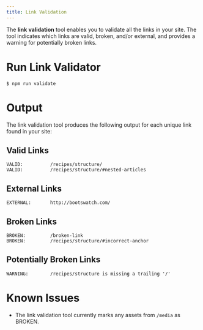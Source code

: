 ```yaml
---
title: Link Validation
---
```

The **link** **validation** tool enables you to validate all the links in your site.
The tool indicates which links are valid, broken, and/or external, and provides a warning for potentially broken links.

# Run Link Validator

```
$ npm run validate
```

# Output

The link validation tool produces the following output for each unique link found in your site:

## Valid Links

```
VALID:          /recipes/structure/
VALID:          /recipes/structure/#nested-articles
```

## External Links

```
EXTERNAL:       http://bootswatch.com/
```

## Broken Links

```
BROKEN:         /broken-link
BROKEN:         /recipes/structure/#incorrect-anchor
```

## Potentially Broken Links

```
WARNING:        /recipes/structure is missing a trailing '/'
```

# Known Issues

* The link validation tool currently marks any assets from `/media` as BROKEN.
